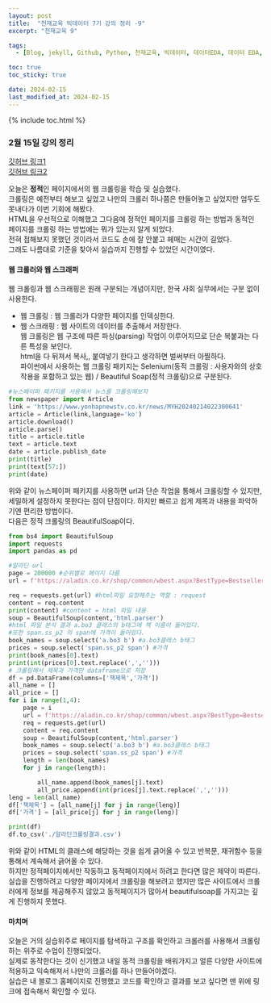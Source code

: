 ```yaml
---
layout: post
title:  "천재교육 빅데이터 7기 강의 정리 -9"
excerpt: "천재교육 9"

tags:
  - [Blog, jekyll, Github, Python, 천재교육, 빅데이터, 데이터EDA, 데이터 EDA, 데이터분석, 데이터 분석, 크롤링]

toc: true
toc_sticky: true

date: 2024-02-15
last_modified_at: 2024-02-15
---
```


{% include toc.html %}

### 2월 15일 강의 정리
[깃허브 링크1](https://github.com/gustjr7879/chunjae/blob/main/jae11.ipynb)      
[깃허브 링크2](https://github.com/gustjr7879/chunjae/blob/main/hw5.ipynb)        

오늘은 **정적**인 페이지에서의 웹 크롤링을 학습 및 실습했다.     
크롤링은 예전부터 해보고 싶었고 나만의 크롤러 하나쯤은 만들어놓고 싶었지만 엄두도 못내다가 이번 기회에 해봤다.    
HTML을 우선적으로 이해했고 그다음에 정적인 페이지를 크롤링 하는 방법과 동적인 페이지를 크롤링 하는 방법에는 뭐가 있는지 알게 되었다.     
전혀 접해보지 못했던 것이라서 코드도 손에 잘 안붙고 헤매는 시간이 길었다.    
그래도 나름대로 기준을 찾아서 실습까지 진행할 수 있었던 시간이였다.   

#### 웹 크롤러와 웹 스크래퍼
웹 크롤링과 웹 스크래핑은 원래 구분되는 개념이지만, 한국 사회 실무에서는 구분 없이 사용한다.    
- 웹 크롤링 : 웹 크롤러가 다양한 페이지를 인덱싱한다.
- 웹 스크래핑 : 웹 사이트의 데이터를 추출해서 저장한다.    
웹 크롤링은 웹 구조에 따른 파싱(parsing) 작업이 이루어지므로 단순 복붙과는 다른 특성을 보인다.     
html을 다 뒤져서 복사,, 붙여넣기 한다고 생각하면 벌써부터 아찔하다.     
파이썬에서 사용하는 웹 크롤링 패키지는 Selenium(동적 크롤링 : 사용자와의 상호작용을 포함하고 있는 웹) / Beautiful Soap(정적 크롤링)으로 구분된다.     

```python
#뉴스페이퍼 패키지를 사용해서 뉴스를 크롤링해보자
from newspaper import Article
link = 'https://www.yonhapnewstv.co.kr/news/MYH20240214022300641'
article = Article(link,language='ko')
article.download()
article.parse()
title = article.title
text = article.text
date = article.publish_date
print(title)
print(text[57:])
print(date)
```

위와 같이 뉴스페이퍼 패키지를 사용하면 url과 단순 작업을 통해서 크롤링할 수 있지만, 세밀하게 설정하지 못한다는 점이 단점이다. 하지만 빠르고 쉽게 제목과 내용을 파악하기엔 편리한 방법이다.     
다음은 정적 크롤링의 BeautifulSoap이다.    

```python
from bs4 import BeautifulSoup
import requests
import pandas as pd

#알라딘 url
page = 200000 #순위별로 페이지 다름
url = f'https://aladin.co.kr/shop/common/wbest.aspx?BestType=Bestseller&BranchType=1&CID=0&page={page}&cnt=1000&SortOrder=1'

req = requests.get(url) #html파일 요청해주는 역할 : request
content = req.content
print(content) #content = html 파일 내용
soup = BeautifulSoup(content,'html.parser')
#html 파일 분석 결과 a.bo3 클래스의 b태그에 책 이름이 들어있다.
#또한 span.ss_p2 의 span에 가격이 들어있다.
book_names = soup.select('a.bo3 b') #a.bo3클래스 b태그
prices = soup.select('span.ss_p2 span') #가격
print(book_names[0].text)
print(int(prices[0].text.replace(',','')))
# 크롤링해서 제목과 가격만 dataframe으로 저장
df = pd.DataFrame(columns=['책제목','가격'])
all_name = []
all_price = []
for i in range(1,4):
    page = i
    url = f'https://aladin.co.kr/shop/common/wbest.aspx?BestType=Bestseller&BranchType=1&CID=0&page={page}&cnt=1000&SortOrder=1'
    req = requests.get(url)
    content = req.content
    soup = BeautifulSoup(content,'html.parser')
    book_names = soup.select('a.bo3 b') #a.bo3클래스 b태그
    prices = soup.select('span.ss_p2 span') #가격
    length = len(book_names)
    for j in range(length):

        all_name.append(book_names[j].text)
        all_price.append(int(prices[j].text.replace(',','')))
leng = len(all_name)
df['책제목'] = [all_name[j] for j in range(leng)]
df['가격'] = [all_price[j] for j in range(leng)]

print(df)
df.to_csv('./알라딘크롤링결과.csv')
```

위와 같이 HTML의 클래스에 해당하는 것을 쉽게 긁어올 수 있고 반복문, 재귀함수 등을 통해서 계속해서 긁어올 수 있다.    
하지만 정적페이지에서만 작동하고 동적페이지에서 하려고 한다면 많은 제약이 따른다.    
실습을 진행하려고 다양한 페이지에서 크롤링을 해보려고 했지만 많은 사이트에서 크롤러에게 정보를 제공해주지 않았고 동적페이지가 많아서 beautifulsoap를 가지고는 깊게 진행하지 못했다.     

#### 마치며
오늘은 거의 실습위주로 페이지를 탐색하고 구조를 확인하고 크롤러를 사용해서 크롤링하는 위주로 수업이 진행되었다.    
실제로 동작한다는 것이 신기했고 내일 동적 크롤링을 배워가지고 얼른 다양한 사이트에 적용하고 익숙해져서 나만의 크롤러를 하나 만들어야겠다.    
실습은 내 블로그 홈페이지로 진행했고 코드를 확인하고 결과를 보고 싶다면 맨 위에 링크에 접속해서 확인할 수 있다.     
